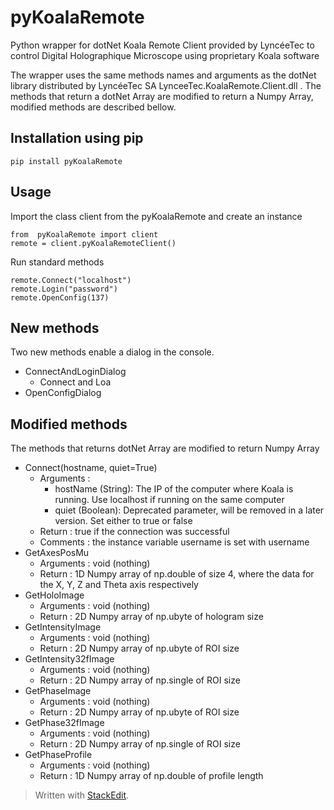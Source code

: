 # pyKoalaRemote
Python wrapper for dotNet Koala Remote Client provided by LyncéeTec to control Digital Holographique Microscope using proprietary Koala software

The wrapper uses the same methods names and arguments as the dotNet library distributed by LyncéeTec SA LynceeTec.KoalaRemote.Client.dll .
The methods that return a dotNet Array are modified to return a Numpy Array, modified methods are described bellow.

## Installation using pip

    pip install pyKoalaRemote
    
## Usage
Import the class client from the pyKoalaRemote and create an instance

    from  pyKoalaRemote import client
    remote = client.pyKoalaRemoteClient()
 
Run standard methods

    remote.Connect("localhost")
    remote.Login("password")
    remote.OpenConfig(137)

## New methods
Two new methods enable a dialog in the console.

 - ConnectAndLoginDialog
	 - Connect and Loa
 - OpenConfigDialog

## Modified methods
The methods that returns dotNet Array are modified to return Numpy Array

 - Connect(hostname, quiet=True)
	 - Arguments :
		 - hostName (String): The IP of the computer where Koala is running. Use localhost if running on the same computer
		 - quiet (Boolean): Deprecated parameter, will be removed in a later version. Set either to true or false
	 - Return : true if the connection was successful
	 - Comments : the instance variable username is set with username
 - GetAxesPosMu
	 - Arguments : void (nothing)
	 - Return : 1D Numpy array of np.double of size 4, where the data for the X, Y, Z and Theta axis respectively
 - GetHoloImage
	 - Arguments : void (nothing)
	 - Return : 2D Numpy array of np.ubyte of hologram size
 - GetIntensityImage
	 - Arguments : void (nothing)
	 - Return : 2D Numpy array of np.ubyte of ROI size
 - GetIntensity32fImage
	 - Arguments : void (nothing)
	 - Return : 2D Numpy array of np.single of ROI size
 - GetPhaseImage
	 - Arguments : void (nothing)
	 - Return : 2D Numpy array of np.ubyte of ROI size
 - GetPhase32fImage
	 - Arguments : void (nothing)
	 - Return : 2D Numpy array of np.single of ROI size
 - GetPhaseProfile
	 - Arguments : void (nothing)
	 - Return : 1D Numpy array of np.double of profile length

    
> Written with [StackEdit](https://stackedit.io/).
<!--stackedit_data:
eyJoaXN0b3J5IjpbLTQwMTA3MDgwNSwtNjM2NTkyMTkzXX0=
-->